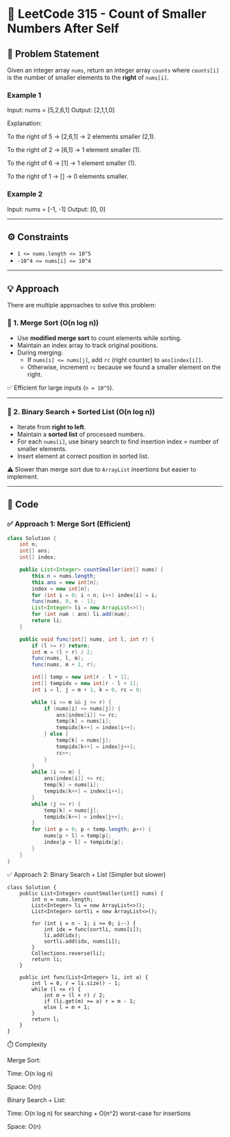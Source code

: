 # 🧮 LeetCode 315 - Count of Smaller Numbers After Self

## 📌 Problem Statement
Given an integer array `nums`, return an integer array `counts` where `counts[i]` is the number of smaller elements to the **right** of `nums[i]`.

### Example 1
Input: nums = [5,2,6,1]
Output: [2,1,1,0]

Explanation:

To the right of 5 → [2,6,1] → 2 elements smaller (2,1).

To the right of 2 → [6,1] → 1 element smaller (1).

To the right of 6 → [1] → 1 element smaller (1).

To the right of 1 → [] → 0 elements smaller.

### Example 2
Input: nums = [-1, -1]
Output: [0, 0]


---

## ⚙️ Constraints
- `1 <= nums.length <= 10^5`  
- `-10^4 <= nums[i] <= 10^4`

---

## 💡 Approach
There are multiple approaches to solve this problem:

### 🔹 1. Merge Sort (O(n log n))
- Use **modified merge sort** to count elements while sorting.  
- Maintain an index array to track original positions.  
- During merging:
  - If `nums[i] <= nums[j]`, add `rc` (right counter) to `ans[index[i]]`.  
  - Otherwise, increment `rc` because we found a smaller element on the right.  

✅ Efficient for large inputs (`n = 10^5`).  

---

### 🔹 2. Binary Search + Sorted List (O(n log n))
- Iterate from **right to left**.  
- Maintain a **sorted list** of processed numbers.  
- For each `nums[i]`, use binary search to find insertion index = number of smaller elements.  
- Insert element at correct position in sorted list.  

⚠️ Slower than merge sort due to `ArrayList` insertions but easier to implement.  

---

## 📝 Code

### ✅ Approach 1: Merge Sort (Efficient)
```java
class Solution {
    int n;
    int[] ans;
    int[] index;

    public List<Integer> countSmaller(int[] nums) {
        this.n = nums.length;
        this.ans = new int[n];
        index = new int[n];
        for (int i = 0; i < n; i++) index[i] = i;
        func(nums, 0, n - 1);
        List<Integer> li = new ArrayList<>();
        for (int num : ans) li.add(num);
        return li;
    }

    public void func(int[] nums, int l, int r) {
        if (l >= r) return;
        int m = (l + r) / 2;
        func(nums, l, m);
        func(nums, m + 1, r);

        int[] temp = new int[r - l + 1];
        int[] tempidx = new int[r - l + 1];
        int i = l, j = m + 1, k = 0, rc = 0;

        while (i <= m && j <= r) {
            if (nums[i] <= nums[j]) {
                ans[index[i]] += rc;
                temp[k] = nums[i];
                tempidx[k++] = index[i++];
            } else {
                temp[k] = nums[j];
                tempidx[k++] = index[j++];
                rc++;
            }
        }
        while (i <= m) {
            ans[index[i]] += rc;
            temp[k] = nums[i];
            tempidx[k++] = index[i++];
        }
        while (j <= r) {
            temp[k] = nums[j];
            tempidx[k++] = index[j++];
        }
        for (int p = 0; p < temp.length; p++) {
            nums[p + l] = temp[p];
            index[p + l] = tempidx[p];
        }
    }
}
```
✅ Approach 2: Binary Search + List (Simpler but slower)
```
class Solution {
    public List<Integer> countSmaller(int[] nums) {
        int n = nums.length;
        List<Integer> li = new ArrayList<>();
        List<Integer> sortli = new ArrayList<>();

        for (int i = n - 1; i >= 0; i--) {
            int idx = func(sortli, nums[i]);
            li.add(idx);
            sortli.add(idx, nums[i]);
        }
        Collections.reverse(li);
        return li;
    }

    public int func(List<Integer> li, int a) {
        int l = 0, r = li.size() - 1;
        while (l <= r) {
            int m = (l + r) / 2;
            if (li.get(m) >= a) r = m - 1;
            else l = m + 1;
        }
        return l;
    }
}
```
⏱️ Complexity

Merge Sort:

Time: O(n log n)

Space: O(n)

Binary Search + List:

Time: O(n log n) for searching + O(n^2) worst-case for insertions

Space: O(n)
